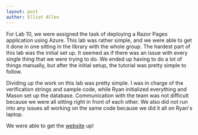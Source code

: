 ```yaml
---
layout: post
author: Elliot Allen
---
```


For Lab 10, we were assigned the task of deploying a Razor Pages application using Azure. This lab was rather simple, and we were able to get it done in one sitting in the library with the whole group. The hardest part of this lab was the initial set up. It seemed as if there was an issue with every single thing that we were trying to do. We ended up having to do a lot of things manually, but after the initial setup, the tutorial was pretty simple to follow. 

Dividing up the work on this lab was pretty simple. I was in charge of the verification strings and sample code, while Ryan initialized everything and Mason set up the database. Communication with the team was not difficult because we were all sitting right in front of each other. We also did not run into any issues all working on the same code because we did it all on Ryan's laptop.

We were able to get the [website](http://msdocs-core-sql-tutorial-ram.azurewebsites.net) up!